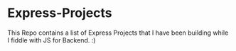 # Express-Projects
This Repo contains a list of Express Projects that I have been building while I fiddle with JS for Backend. :)
